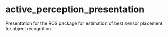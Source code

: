 # active_perception_presentation
Presentation for the ROS package for estimation of best sensor placement for object recognition
